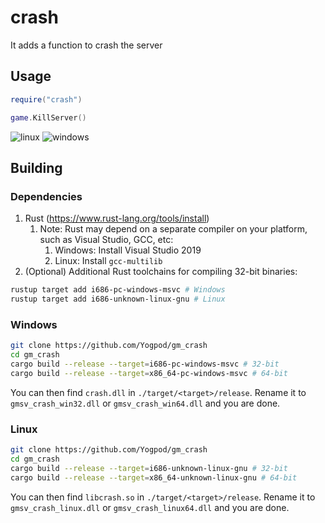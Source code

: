 
# crash
It adds a function to crash the server

## Usage
```lua
require("crash")

game.KillServer()
```
![linux](https://i.imgur.com/ybYHIe7.gif)
![windows](https://i.imgur.com/NHDiw2H.gif)

## Building
### Dependencies
1) Rust (https://www.rust-lang.org/tools/install)
    1) Note: Rust may depend on a separate compiler on your platform, such as Visual Studio, GCC, etc:
        1) Windows: Install Visual Studio 2019
        2) Linux: Install `gcc-multilib`
2) (Optional) Additional Rust toolchains for compiling 32-bit binaries:
```sh
rustup target add i686-pc-windows-msvc # Windows
rustup target add i686-unknown-linux-gnu # Linux
```

### Windows
```sh
git clone https://github.com/Yogpod/gm_crash
cd gm_crash
cargo build --release --target=i686-pc-windows-msvc # 32-bit
cargo build --release --target=x86_64-pc-windows-msvc # 64-bit
```
You can then find `crash.dll` in `./target/<target>/release`. Rename it to `gmsv_crash_win32.dll` or `gmsv_crash_win64.dll` and you are done.

### Linux
```sh
git clone https://github.com/Yogpod/gm_crash
cd gm_crash
cargo build --release --target=i686-unknown-linux-gnu # 32-bit
cargo build --release --target=x86_64-unknown-linux-gnu # 64-bit
```
You can then find `libcrash.so` in `./target/<target>/release`. Rename it to `gmsv_crash_linux.dll` or `gmsv_crash_linux64.dll` and you are done.